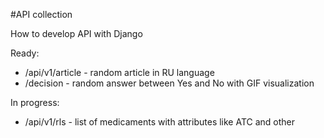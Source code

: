 #API collection

How to develop API with Django

Ready:
- /api/v1/article - random article in RU language
- /decision - random answer between Yes and No with GIF visualization

In progress:
- /api/v1/rls - list of medicaments with attributes like ATC and other
